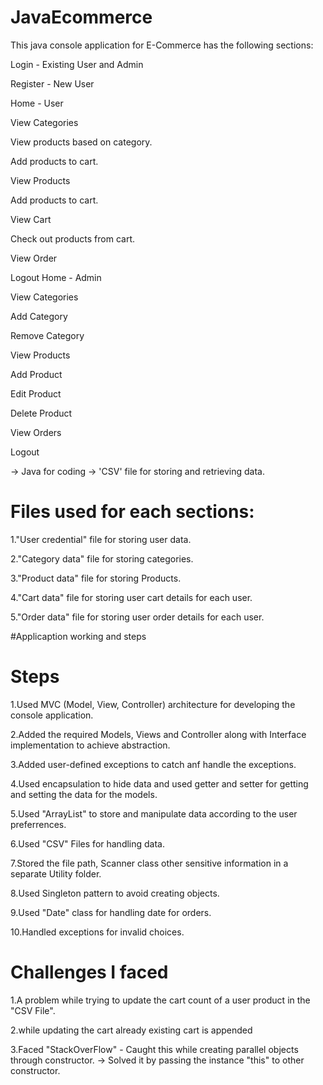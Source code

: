 # JavaEcommerce
This java console application for E-Commerce has the following sections:

Login - Existing User and Admin

Register - New User

Home - User

View Categories

View products based on category.

Add products to cart.

View Products

Add products to cart.

View Cart

Check out products from cart.

View Order

Logout Home - Admin

View Categories

Add Category

Remove Category

View Products

Add Product

Edit Product

Delete Product

View Orders

Logout

-> Java for coding -> 'CSV' file for storing and retrieving data.

# Files used for each sections:

1."User credential" file for storing user data.

2."Category data" file for storing categories.

3."Product data" file for storing Products.

4."Cart data" file for storing user cart details for each user.

5."Order data" file for storing user order details for each user.

#Applicaption working and steps

# Steps
1.Used MVC (Model, View, Controller) architecture for developing the console application.

2.Added the required Models, Views and Controller along with Interface implementation to achieve abstraction.

3.Added user-defined exceptions to catch anf handle the exceptions.

4.Used encapsulation to hide data and used getter and setter for getting and setting the data for the models.

5.Used "ArrayList" to store and manipulate data according to the user preferrences.

6.Used "CSV" Files for handling data.

7.Stored the file path, Scanner class other sensitive information in a separate Utility folder.

8.Used Singleton pattern to avoid creating objects.

9.Used "Date" class for handling date for orders.

10.Handled exceptions for invalid choices.

# Challenges I faced
1.A problem while trying to update the cart count of a user product in the "CSV File".

2.while updating the cart already existing cart is appended

3.Faced "StackOverFlow" - Caught this while creating parallel objects through constructor. -> Solved it by passing the instance "this" to other constructor.
